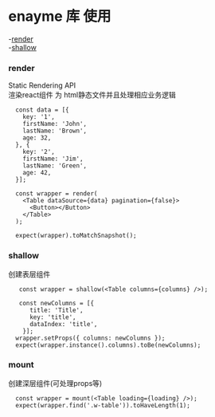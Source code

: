 #  enayme 库 使用

-[render](#render)  
-[shallow](#shallow)  


### render

Static Rendering API  
渲染react组件 为 html静态文件并且处理相应业务逻辑  

```
  const data = [{
    key: '1',
    firstName: 'John',
    lastName: 'Brown',
    age: 32,
  }, {
    key: '2',
    firstName: 'Jim',
    lastName: 'Green',
    age: 42,
  }];

  const wrapper = render(
    <Table dataSource={data} pagination={false}>
      <Button></Button>
    </Table>
  );

  expect(wrapper).toMatchSnapshot();
```


### shallow

创建表层组件  

```
   const wrapper = shallow(<Table columns={columns} />);

   const newColumns = [{
      title: 'Title',
      key: 'title',
      dataIndex: 'title',
    }];
  wrapper.setProps({ columns: newColumns });
  expect(wrapper.instance().columns).toBe(newColumns);
```


### mount

创建深层组件(可处理props等)

```
  const wrapper = mount(<Table loading={loading} />);
  expect(wrapper.find('.w-table')).toHaveLength(1);
```
